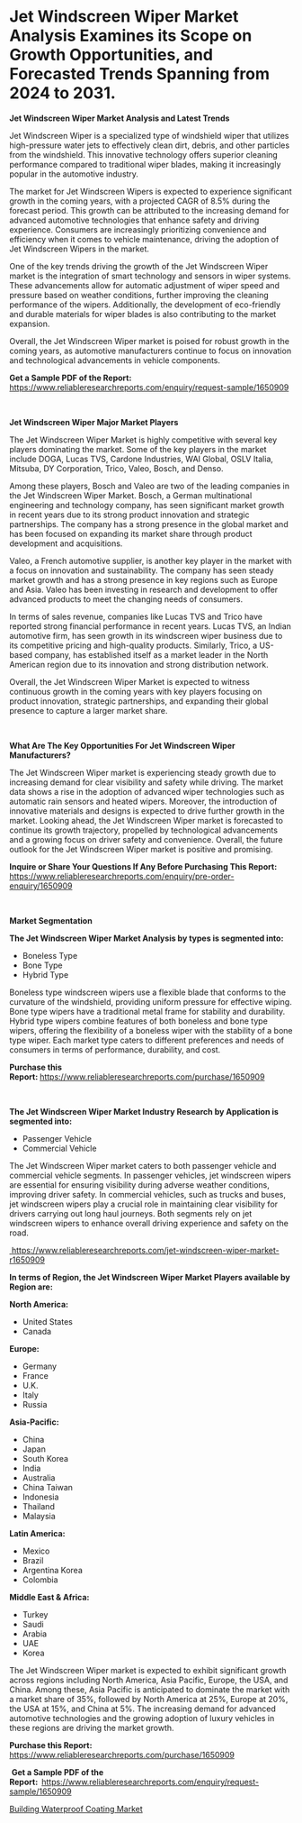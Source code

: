 <p><h1>Jet Windscreen Wiper Market Analysis Examines its Scope on Growth Opportunities, and Forecasted Trends Spanning from 2024 to 2031.</h1></p><p><strong>Jet Windscreen Wiper Market Analysis and Latest Trends</strong></p>
<p><p>Jet Windscreen Wiper is a specialized type of windshield wiper that utilizes high-pressure water jets to effectively clean dirt, debris, and other particles from the windshield. This innovative technology offers superior cleaning performance compared to traditional wiper blades, making it increasingly popular in the automotive industry.</p><p>The market for Jet Windscreen Wipers is expected to experience significant growth in the coming years, with a projected CAGR of 8.5% during the forecast period. This growth can be attributed to the increasing demand for advanced automotive technologies that enhance safety and driving experience. Consumers are increasingly prioritizing convenience and efficiency when it comes to vehicle maintenance, driving the adoption of Jet Windscreen Wipers in the market.</p><p>One of the key trends driving the growth of the Jet Windscreen Wiper market is the integration of smart technology and sensors in wiper systems. These advancements allow for automatic adjustment of wiper speed and pressure based on weather conditions, further improving the cleaning performance of the wipers. Additionally, the development of eco-friendly and durable materials for wiper blades is also contributing to the market expansion.</p><p>Overall, the Jet Windscreen Wiper market is poised for robust growth in the coming years, as automotive manufacturers continue to focus on innovation and technological advancements in vehicle components.</p></p>
<p><strong>Get a Sample PDF of the Report:&nbsp;</strong> <a href="https://www.reliableresearchreports.com/enquiry/request-sample/1650909">https://www.reliableresearchreports.com/enquiry/request-sample/1650909</a></p>
<p>&nbsp;</p>
<p><strong>Jet Windscreen Wiper Major Market Players</strong></p>
<p><p>The Jet Windscreen Wiper Market is highly competitive with several key players dominating the market. Some of the key players in the market include DOGA, Lucas TVS, Cardone Industries, WAI Global, OSLV Italia, Mitsuba, DY Corporation, Trico, Valeo, Bosch, and Denso. </p><p>Among these players, Bosch and Valeo are two of the leading companies in the Jet Windscreen Wiper Market. Bosch, a German multinational engineering and technology company, has seen significant market growth in recent years due to its strong product innovation and strategic partnerships. The company has a strong presence in the global market and has been focused on expanding its market share through product development and acquisitions.</p><p>Valeo, a French automotive supplier, is another key player in the market with a focus on innovation and sustainability. The company has seen steady market growth and has a strong presence in key regions such as Europe and Asia. Valeo has been investing in research and development to offer advanced products to meet the changing needs of consumers.</p><p>In terms of sales revenue, companies like Lucas TVS and Trico have reported strong financial performance in recent years. Lucas TVS, an Indian automotive firm, has seen growth in its windscreen wiper business due to its competitive pricing and high-quality products. Similarly, Trico, a US-based company, has established itself as a market leader in the North American region due to its innovation and strong distribution network.</p><p>Overall, the Jet Windscreen Wiper Market is expected to witness continuous growth in the coming years with key players focusing on product innovation, strategic partnerships, and expanding their global presence to capture a larger market share.</p></p>
<p>&nbsp;</p>
<p><strong>What Are The Key Opportunities For Jet Windscreen Wiper Manufacturers?</strong></p>
<p><p>The Jet Windscreen Wiper market is experiencing steady growth due to increasing demand for clear visibility and safety while driving. The market data shows a rise in the adoption of advanced wiper technologies such as automatic rain sensors and heated wipers. Moreover, the introduction of innovative materials and designs is expected to drive further growth in the market. Looking ahead, the Jet Windscreen Wiper market is forecasted to continue its growth trajectory, propelled by technological advancements and a growing focus on driver safety and convenience. Overall, the future outlook for the Jet Windscreen Wiper market is positive and promising.</p></p>
<p><strong>Inquire or Share Your Questions If Any Before Purchasing This Report:</strong> <a href="https://www.reliableresearchreports.com/enquiry/pre-order-enquiry/1650909">https://www.reliableresearchreports.com/enquiry/pre-order-enquiry/1650909</a></p>
<p>&nbsp;</p>
<p><strong>Market Segmentation</strong></p>
<p><strong>The Jet Windscreen Wiper Market Analysis by types is segmented into:</strong></p>
<p><ul><li>Boneless Type</li><li>Bone Type</li><li>Hybrid Type</li></ul></p>
<p><p>Boneless type windscreen wipers use a flexible blade that conforms to the curvature of the windshield, providing uniform pressure for effective wiping. Bone type wipers have a traditional metal frame for stability and durability. Hybrid type wipers combine features of both boneless and bone type wipers, offering the flexibility of a boneless wiper with the stability of a bone type wiper. Each market type caters to different preferences and needs of consumers in terms of performance, durability, and cost.</p></p>
<p><strong>Purchase this Report:&nbsp;</strong><a href="https://www.reliableresearchreports.com/purchase/1650909">https://www.reliableresearchreports.com/purchase/1650909</a></p>
<p>&nbsp;</p>
<p><strong>The Jet Windscreen Wiper Market Industry Research by Application is segmented into:</strong></p>
<p><ul><li>Passenger Vehicle</li><li>Commercial Vehicle</li></ul></p>
<p><p>The Jet Windscreen Wiper market caters to both passenger vehicle and commercial vehicle segments. In passenger vehicles, jet windscreen wipers are essential for ensuring visibility during adverse weather conditions, improving driver safety. In commercial vehicles, such as trucks and buses, jet windscreen wipers play a crucial role in maintaining clear visibility for drivers carrying out long haul journeys. Both segments rely on jet windscreen wipers to enhance overall driving experience and safety on the road.</p></p>
<p><a href="https://www.reliableresearchreports.com/jet-windscreen-wiper-market-r1650909">&nbsp;https://www.reliableresearchreports.com/jet-windscreen-wiper-market-r1650909</a></p>
<p><strong>In terms of Region, the Jet Windscreen Wiper Market Players available by Region are:</strong></p>
<p>
    <p> <strong> North America: </strong>
        <ul>
            <li>United States</li>
            <li>Canada</li>
        </ul>
        </p> 
    <p> <strong> Europe: </strong>
        <ul>
            <li>Germany</li>
            <li>France</li>
            <li>U.K.</li>
            <li>Italy</li>
            <li>Russia</li>
        </ul>
        </p> 
    <p> <strong> Asia-Pacific: </strong>
        <ul>
            <li>China</li>
            <li>Japan</li>
            <li>South Korea</li>
            <li>India</li>
            <li>Australia</li>
            <li>China Taiwan</li>
            <li>Indonesia</li>
            <li>Thailand</li>
            <li>Malaysia</li>
        </ul>
        </p> 
    <p> <strong> Latin America: </strong>
        <ul>
            <li>Mexico</li>
            <li>Brazil</li>
            <li>Argentina Korea</li>
            <li>Colombia</li>
        </ul>
        </p> 
    <p> <strong> Middle East & Africa: </strong>
        <ul>
            <li>Turkey</li>
            <li>Saudi</li>
            <li>Arabia</li>
            <li>UAE</li>
            <li>Korea</li>
        </ul>
    </p>
    </p>
<p><p>The Jet Windscreen Wiper market is expected to exhibit significant growth across regions including North America, Asia Pacific, Europe, the USA, and China. Among these, Asia Pacific is anticipated to dominate the market with a market share of 35%, followed by North America at 25%, Europe at 20%, the USA at 15%, and China at 5%. The increasing demand for advanced automotive technologies and the growing adoption of luxury vehicles in these regions are driving the market growth.</p></p>
<p><strong>Purchase this Report: </strong><a href="https://www.reliableresearchreports.com/purchase/1650909">https://www.reliableresearchreports.com/purchase/1650909</a></p>
<p>&nbsp;<strong>Get a Sample PDF of the Report:&nbsp;&nbsp;</strong><a href="https://www.reliableresearchreports.com/enquiry/request-sample/1650909">https://www.reliableresearchreports.com/enquiry/request-sample/1650909</a></p>
<p><strong></strong></p>
<p><p><a href="https://github.com/sajonf007/Market-Research-Report-List-1/blob/main/building-waterproof-coating-market.md">Building Waterproof Coating Market</a></p></p>